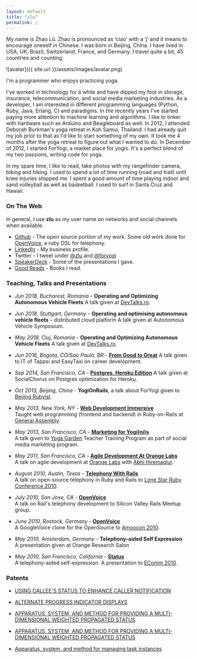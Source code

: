 ```yaml
---
layout: default
title: "zlu"
permalink: /
---
```


My name is Zhao Lü. Zhao is pronounced as ‘ciao’ with a ‘j’ and it means to encourage oneself in Chinese. I was born in Beijing, China. I have lived in USA, UK, Brazil, Switzerland, France, and Germany. I travel quite a bit, 45 countries and counting.

![avatar]({{ site.url }}/assets/images/avatar.png)

I'm a programmer who enjoys practicing yoga.  

I've worked in technology for a while and have dipped my foot in storage, insurance, telecommunication, and social media marketing industries.  As a developer, I am interested in different programming languages (Python, Ruby, Java, Erlang, C) and paradigms.  In the recently years I've started paying more attention to machine learning and algorithms.  I like to tinker with hardware such as Arduino and Beagleboard as well.  In 2012, I attended Deborah Burkman's yoga retreat in Koh Samui, Thailand.  I had already quit my job prior to that as I'd like to start something of my own.  It took me 4 months after the yoga retreat to figure out what I wanted to do.  In December of 2012, I started ForYogi, a market place for yogis.  It's a perfect blend of my two passions, writing code for yoga.  

In my spare time, I like to read, take photos with my rangefinder camera, biking and hiking. I used to spend a lot of time running (road and trail) until knee injuries stopped me. I spent a good amount of time playing indoor and sand volleyball as well as basketball. I used to surf in Santa Cruz and Hawaii.


### On The Web

In general, I use **zlu** as my user name on networks and social channels when available.  

- [Github](http://github.com/zlu) - The open source portion of my work.  Some old work done for [OpenVoice](http://github.com/openvoice), a ruby DSL for telephony.     
- [LinkedIn](http://linkedin.com/in/zhaolu) - My business profile.
- Twitter - I tweet under [@zlu](http://twitter.com/zlu) and [@foryogi](http://twitter.com/foryogi)
- [SpeakerDeck](https://speakerdeck.com/zlu) - Some of the presentations I gave.  
- [Good Reads][goodreads] - Books I read.

### Teaching, Talks and Presentations

- _Jun 2018, Bucharest, Romania_ - **Operating and Optimizing Autonomous Vehicle Fleets** A talk given at [DevTalks.ro](https://www.devtalks.ro/).
- _Jun 2018, Stuttgart, Germany_ - **Operating and optimising autonomous vehicle fleets** – distributed cloud platform A talk given at Autonomous Vehicle Symposium.
- _May 2018, Cluj, Romania_ - **Operating and Optimizing Autonomous Vehicle Fleets** A talk given at [DevTalks.ro](https://www.devtalks.ro/).
- _Jun 2016, Bogota, CO/Sao Paulo, BR_ - **[From Good to Great](https://speakerdeck.com/zlu/from-good-to-great)** A talk given to IT of Tappsi and EasyTaxi on career development.
- _Sep 2014, San Francisco, CA_ - **[Postgres, Heroku Edition](https://speakerdeck.com/zlu/demystifing-postgres-heroku-edition)** A talk given at SocialChorus on Postgres optimization for Heroku.
- _Oct 2013, Beijing, China_ - **YogiOnRails**, a talk about ForYogi given to [Beijing Rubyist](http://www.meetup.com/bjrubyist/).

- _May 2013, New York, NY_ - **[Web Development Immersive](https://generalassemb.ly/instructors/zhao-lu/1464)**  
Taught web programming (frontend and backend) in Ruby-on-Rails at [General Assembly](http://generalassemb.ly).

- _May 2013, San Francisco, CA_ - **[Marketing for Yogi(ni)s](https://speakerdeck.com/zlu/for-yoga-garden-teacher-training)**   
A talk given to [Yoga Garden](http://https://www.foryogi.com/studios/1) Teacher Training Program as part of social media marketing program.

- _May 2011, San Francisco, CA_ - **[Agile Development At Orange Labs](https://speakerdeck.com/zlu/agile-development-at-orange-labs)**  
A talk on agile development at [Orange Labs](http://orange.com) with [Abhi Hiremaglur](https://github.com/hiremaga).

- _August 2010, Austin, Texas_ - **[Telephony With Rails](https://speakerdeck.com/zlu/telephony-in-rails)**   
A talk on open-source telephony in Ruby and Rails to [Lone Star Ruby Conference 2010](http://www.lonestarruby.org).

- _July 2010, San Jose, CA_ - **[OpenVoice](http://www.meetup.com/rubymeetup/events/13949209/?a=socialmedia)**  
A talk on Rail's telephony development to Silicon Valley Rails Meetup group.

- _June 2010, Rostock, Germany_ - **[OpenVoice](https://speakerdeck.com/zlu/openvoice)**  
A GoogleVoice clone for the OpenSource to [Amoocon 2010](http://amooma.de/).  

- _May 2010, Amsterdam, Germany_ - **Telephony-aided Self Expression**  
A presentation given at Orange Research Salon

- _May 2010, San Francisco, California_ - **[Status](https://speakerdeck.com/zlu/status-voicemail)**  
A telephony-aided self-expression.  A presentation to [EComm 2010](http://america.ecomm.ec).

### Patents

- [USING CALLEE'S STATUS TO ENHANCE CALLER NOTIFICATION]("http://worldwide.espacenet.com/publicationDetails/description?CC=WO&NR=2011067676A1&KC=A1&FT=D&ND=3&date=20110609&DB=EPODOC&locale=en_EP")

- [ALTERNATE PROGRESS INDICATOR DISPLAYS]("http://appft.uspto.gov/netacgi/nph-Parser?Sect1=PTO2&Sect2=HITOFF&u=%2Fnetahtml%2FPTO%2Fsearch-adv.html&r=2&f=G&l=50&d=PG01&p=1&S1=(%22lu+zhao%22.IN.)&OS=IN/%22lu+zhao%22&RS=IN/%22lu+zhao%22")

- [APPARATUS, SYSTEM, AND METHOD FOR PROVIDING A MULTI-DIMENSIONAL WEIGHTED PROPAGATED STATUS]("http://appft.uspto.gov/netacgi/nph-Parser?Sect1=PTO2&Sect2=HITOFF&u=%2Fnetahtml%2FPTO%2Fsearch-adv.html&r=5&f=G&l=50&d=PG01&p=1&S1=(%22lu+zhao%22.IN.)&OS=IN/%22lu+zhao%22&RS=IN/%22lu+zhao%22")

- [APPARATUS, SYSTEM, AND METHOD FOR PROVIDING A MULTI-DIMENSIONAL WEIGHTED PROPAGATED STATUS]("http://worldwide.espacenet.com/publicationDetails/description?CC=US&NR=2008155325A1&KC=A1&FT=D&ND=3&date=20080626&DB=EPODOC&locale=en_EP")

- [Apparatus, system, and method for managing task instances]("http://appft.uspto.gov/netacgi/nph-Parser?Sect1=PTO2&Sect2=HITOFF&u=%2Fnetahtml%2FPTO%2Fsearch-adv.html&r=7&f=G&l=50&d=PG01&p=1&S1=(%22lu+zhao%22.IN.)&OS=IN/%22lu+zhao%22&RS=IN/%22lu+zhao%22")

[goodreads]: http://www.goodreads.com/zlulz "GoodReads"
[flickr]: http://www.flickr.com/photos/zzlluu/ "Flickr"